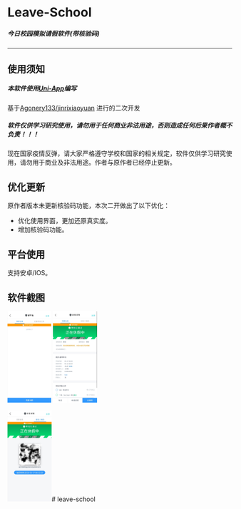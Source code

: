 # **Leave-School**

##### 今日校园模拟请假软件(带核验码)

---



##  **使用须知**

##### 本软件使用[Uni-App](https://uniapp.dcloud.io/)编写

基于[Agonery133/jinrixiaoyuan](https://github.com/Agoney133/jinrixiaoyuan) 进行的二次开发

##### 软件仅供学习研究使用，请勿用于任何商业非法用途，否则造成任何后果作者概不负责！！！

现在国家疫情反弹，请大家严格遵守学校和国家的相关规定，软件仅供学习研究使用，请勿用于商业及非法用途。作者与原作者已经停止更新。





##  优化更新

原作者版本未更新核验码功能，本次二开做出了以下优化：

- 优化使用界面，更加还原真实度。
- 增加核验码功能。





##  平台使用

支持安卓/IOS。





## 软件截图

<img src="images/2541610871202_.pic_hd-0871338.jpg" alt="2541610871202_.pic_hd" style="zoom:20%;" />

<img src="images/2551610871203_.pic_hd.jpg" alt="2551610871203_.pic_hd" style="zoom:20%;" />

<img src="images/2561610871204_.pic_hd.jpg" alt="2561610871204_.pic_hd" style="zoom:20%;" /># leave-school
